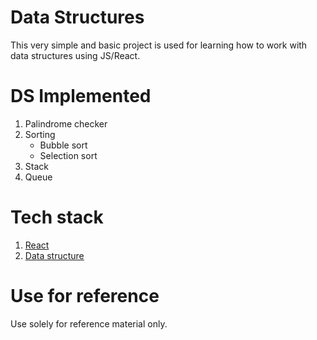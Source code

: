 # Data Structures

This very simple and basic project is used for learning how to work with data structures using JS/React.

# DS Implemented

1. Palindrome checker
2. Sorting
   - Bubble sort
   - Selection sort
3. Stack
4. Queue

# Tech stack

1.  [React](https://reactjs.org/)
2.  [Data structure](https://en.wikipedia.org/wiki/Data_structure)

# Use for reference

Use solely for reference material only.
